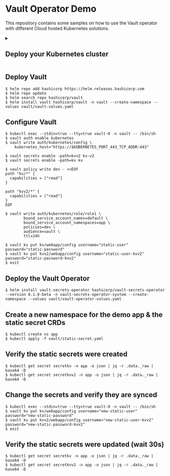# Vault Operator Demo

This repository contains some samples on how to use the Vault operator with different Cloud hosted Kubernetes solutions.

<details>

<summary>
    <h2>
        Deploy your Kubernetes cluster
    </h2>
</summary>

### KIND

```shell
$ kind get clusters | grep --silent "^kind$$" || \
$ kind create cluster --wait=5m --image kindest/node:v1.25.3 --name kind --config kind/config.yaml
$ kubectl config use-context kind
```

### GCP

```shell       
$ gcloud init
$ gcloud auth application-default login
$ # Add project_id to terraform.tfvars file
$ gcloud config get-value project

$ terraform -chdir=gke/ init -upgrade
$ terraform -chdir=gke/ apply -auto-approve
$ aws eks --region $(terraform -chdir=eks/ output -raw region) update-kubeconfig --name $(terraform -chdir=eks/ output -raw cluster_name)
```

### AWS

```shell
$ export AWS_ACCESS_KEY_ID="..."
$ export AWS_SECRET_ACCESS_KEY="..."
$ export AWS_SESSION_TOKEN="..."
                          
$ terraform -chdir=eks/ init -upgrade
$ terraform -chdir=eks/ apply -auto-approve
$ aws eks --region $(terraform -chdir=eks/ output -raw region) update-kubeconfig --name $(terraform -chdir=eks/ output -raw cluster_name)
```

### Azure

```shell
$ az config set core.allow_broker=true && az account clear && az login
$ az account set --subscription <subscription_id>
$ az ad sp create-for-rbac --output json | jq -r '. | "appId = \"" + .appId + "\"\npassword = \"" + .password + "\"" ' > aks/terraform.tfvars

$ terraform -chdir=aks/ init -upgrade
$ terraform -chdir=aks/ apply -auto-approve
$ az aks get-credentials --resource-group $(terraform -chdir=aks/ output -raw resource_group_name) --name $(terraform -chdir=aks/ output -raw kubernetes_cluster_name)
```

</details>

## Deploy Vault

```shell
$ helm repo add hashicorp https://helm.releases.hashicorp.com
$ helm repo update
$ helm search repo hashicorp/vault
$ helm install vault hashicorp/vault -n vault --create-namespace --values vault/vault-values.yaml
```

## Configure Vault

```shell
$ kubectl exec --stdin=true --tty=true vault-0 -n vault -- /bin/sh
$ vault auth enable kubernetes
$ vault write auth/kubernetes/config \
    kubernetes_host="https://$KUBERNETES_PORT_443_TCP_ADDR:443"

$ vault secrets enable -path=kvv2 kv-v2
$ vault secrets enable -path=kv kv

$ vault policy write dev - <<EOF
path "kv/*" {
  capabilities = ["read"]
}

path "kvv2/*" {
  capabilities = ["read"]
}
EOF

$ vault write auth/kubernetes/role/role1 \
        bound_service_account_names=default \
        bound_service_account_namespaces=app \
        policies=dev \
        audience=vault \
        ttl=24h

$ vault kv put kv/webapp/config username="static-user" password="static-password"
$ vault kv put kvv2/webapp/config username="static-user-kvv2" password="static-password-kvv2"
$ exit
```

## Deploy the Vault Operator

```shell
$ helm install vault-secrets-operator hashicorp/vault-secrets-operator --version 0.1.0-beta -n vault-secrets-operator-system --create-namespace --values vault/vault-operator-values.yaml
```

## Create a new namespace for the demo app & the static secret CRDs

```shell
$ kubectl create ns app
$ kubectl apply -f vault/static-secret.yaml
```

## Verify the static secrets were created

```shell
$ kubectl get secret secretkv -n app -o json | jq -r .data._raw | base64 -D
$ kubectl get secret secretkvv2 -n app -o json | jq -r .data._raw | base64 -D
```

## Change the secrets and verify they are synced

```shell
$ kubectl exec --stdin=true --tty=true vault-0 -n vault -- /bin/sh
$ vault kv put kv/webapp/config username="new-static-user" password="new-static-password"
$ vault kv put kvv2/webapp/config username="new-static-user-kvv2" password="new-static-password-kvv2"
$ exit
```

## Verify the static secrets were updated (wait 30s)

```shell
$ kubectl get secret secretkv -n app -o json | jq -r .data._raw | base64 -D
$ kubectl get secret secretkvv2 -n app -o json | jq -r .data._raw | base64 -D
```